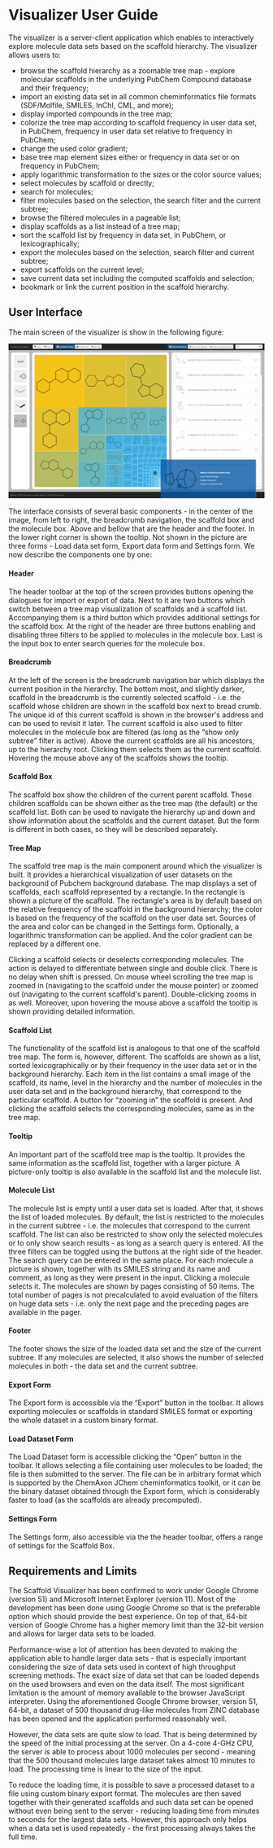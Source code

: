 # Visualizer User Guide

The visualizer is a server-client application which enables to interactively explore molecule data sets based on the scaffold hierarchy. The visualizer allows users to:

* browse the scaffold hierarchy as a zoomable tree map - explore molecular scaffolds in the underlying PubChem Compound database and their frequency;
* import an existing data set in all common cheminformatics file formats (SDF/Molfile, SMILES, InChI, CML, and more);
* display imported compounds in the tree map;
* colorize the tree map according to scaffold frequency in user data set, in PubChem, frequency in user data set relative to frequency in PubChem;
* change the used color gradient;
* base tree map element sizes either or frequency in data set or on frequency in PubChem;
* apply logarithmic transformation to the sizes or the color source values;
* select molecules by scaffold or directly;
* search for molecules;
* filter molecules based on the selection, the search filter and the current subtree;
* browse the filtered molecules in a pageable list;
* display scaffolds as a list instead of a tree map;
* sort the scaffold list by frequency in data set, in PubChem, or lexicographically;
* export the molecules based on the selection, search filter and current subtree;
* export scaffolds on the current level;
* save current data set including the computed scaffolds and selection;
* bookmark or link the current position in the scaffold hierarchy.

## User Interface

The main screen of the visualizer is show in the following figure:

![Scaffold Visualizer main screen](./images/scaffvis-main-screen.png)

The interface consists of several basic components - in the center of the image, from left to right, the breadcrumb navigation, the scaffold box and the molecule box. Above and bellow that are the header and the footer. In the lower right corner is shown the tooltip. Not shown in the picture are three forms - Load data set form, Export data form and Settings form. We now describe the components one by one:

#### Header
The header toolbar at the top of the screen provides buttons opening the dialogues for import or export of data. Next to it are two buttons which switch between a tree map visualization of scaffolds and a scaffold list. Accompanying them is a third button which provides additional settings for the scaffold box. At the right of the header are three buttons enabling and disabling three filters to be applied to molecules in the molecule box. Last is the input box to enter search queries for the molecule box.

#### Breadcrumb
At the left of the screen is the breadcrumb navigation bar which displays the current position in the hierarchy. The bottom most, and slightly darker, scaffold in the breadcrumb is the currently selected scaffold - i.e. the scaffold whose children are shown in the scaffold box next to bread crumb. The unique id of this current scaffold is shown in the browser's address and can be used to revisit it later. The current scaffold is also used to filter molecules in the molecule box are filtered (as long as the “show only subtree” filter is active). Above the current scaffolds are all his ancestors, up to the hierarchy root. Clicking them selects them as the current scaffold. Hovering the mouse above any of the scaffolds shows the tooltip.

#### Scaffold Box
The scaffold box show the children of the current parent scaffold. These children scaffolds can be shown either as the tree map (the default) or the scaffold list. Both can be used to navigate the hierarchy up and down and show information about the scaffolds and the current dataset. But the form is different in both cases, so they will be described separately.

#### Tree Map
The scaffold tree map is the main component around which the visualizer is built. It provides a hierarchical visualization of user datasets on the background of Pubchem background database. The map displays a set of scaffolds, each scaffold represented by a rectangle. In the rectangle is shown a picture of the scaffold. The rectangle's area is by default based on the relative frequency of the scaffold in the background hierarchy; the color is based on the frequency of the scaffold on the user data set. Sources of the area and color can be changed in the Settings form. Optionally, a logarithmic transformation can be applied. And the color gradient can be replaced by a different one.

Clicking a scaffold selects or deselects corresponding molecules. The action is delayed to differentiate between single and double click. There is no delay when shift is pressed. On mouse wheel scrolling the tree map is zoomed in (navigating to the scaffold under the mouse pointer) or zoomed out (navigating to the current scaffold's parent). Double-clicking zooms in as well. Moreover, upon hovering the mouse above a scaffold the tooltip is shown providing detailed information.

#### Scaffold List
The functionality of the scaffold list is analogous to that one of the scaffold tree map. The form is, however, different. The scaffolds are shown as a list, sorted lexicographically or by their frequency in the user data set or in the background hierarchy. Each item in the list contains a small image of the scaffold, its name, level in the hierarchy and the number of molecules in the user data set and in the background hierarchy, that correspond to the particular scaffold. A button for “zooming in” the scaffold is present. And clicking the scaffold selects the corresponding molecules, same as in the tree map.

#### Tooltip
An important part of the scaffold tree map is the tooltip. It provides the same information as the scaffold list, together with a larger picture. A picture-only tooltip is also available in the scaffold list and the molecule list.

#### Molecule List
The molecule list is empty until a user data set is loaded. After that, it shows the list of loaded molecules. By default, the list is restricted to the molecules in the current subtree - i.e. the molecules that correspond to the current scaffold. The list can also be restricted to show only the selected molecules or to only show search results - as long as a search query is entered. All the three filters can be toggled using the buttons at the right side of the header. The search query can be entered in the same place. For each molecule a picture is shown, together with its SMILES string and its name and comment, as long as they were present in the input. Clicking a molecule selects it. The molecules are shown by pages consisting of 50 items. The total number of pages is not precalculated to avoid evaluation of the filters on huge data sets - i.e. only the next page and the preceding pages are available in the pager.

#### Footer
The footer shows the size of the loaded data set and the size of the current subtree. If any molecules are selected, it also shows the number of selected molecules in both - the data set and the current subtree.

#### Export Form
The Export form is accessible via the “Export” button in the toolbar. It allows exporting molecules or scaffolds in standard SMILES format or exporting the whole dataset in a custom binary format.

#### Load Dataset Form
The Load Dataset form is accessible clicking the “Open” button in the toolbar. It allows selecting a file containing user molecules to be loaded; the file is then submitted to the server. The file can be in arbitrary format which is supported by the ChemAxon JChem cheminformatics toolkit, or it can be the binary dataset obtained through the Export form, which is considerably faster to load (as the scaffolds are already precomputed).

#### Settings Form
The Settings form, also accessible via the the header toolbar, offers a range of settings for the Scaffold Box.

## Requirements and Limits

The Scaffold Visualizer has been confirmed to work under Google Chrome (version 51) and Microsoft Internet Explorer (version 11). Most of the development has been done using Google Chrome so that is the preferable option which should provide the best experience. On top of that, 64-bit version of Google Chrome has a higher memory limit than the 32-bit version and allows for larger data sets to be loaded.

Performance-wise a lot of attention has been devoted to making the application able to handle larger data sets - that is especially important considering the size of data sets used in context of high throughput screening methods. The exact size of data set that can be loaded depends on the used browsers and even on the data itself. The most significant limitation is the amount of memory available to the browser JavaScript interpreter. Using the aforementioned Google Chrome browser, version 51, 64-bit, a dataset of 500 thousand drug-like molecules from ZINC database has been opened and the application performed reasonably well.

However, the data sets are quite slow to load. That is being determined by the speed of the initial processing at the server. On a 4-core 4-GHz CPU, the server is able to process about 1000 molecules per second - meaning that the 500 thousand molecules large dataset takes almost 10 minutes to load. The processing time is linear to the size of the input.

To reduce the loading time, it is possible to save a processed dataset to a file using custom binary export format. The molecules are then saved together with their generated scaffolds and such data set can be opened without even being sent to the server - reducing loading time from minutes to seconds for the largest data sets. However, this approach only helps when a data set is used repeatedly - the first processing always takes the full time.